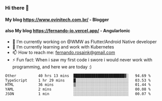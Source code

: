 ### Hi there 👋

#### My blog https://www.ovinitech.com.br/ - Blogger
#### also My blog https://fernando-io.vercel.app/ - AngularIonic

- 🔭 I’m currently working on @WMW as Flutter/Android Native developer
- 🌱 I’m currently learning and work with Kubernetes
- 📫 How to reach me: fernando.rosaink@gmail.com 
- ⚡ Fun fact: When i saw my first code i swore i would never work with programming, and here we are today :)

<!--START_SECTION:waka-->

```txt
Other          40 hrs 13 mins  ███████████████████████▓░   94.69 %
TypeScript     1 hr 29 mins    █░░░░░░░░░░░░░░░░░░░░░░░░   03.53 %
HTML           36 mins         ▒░░░░░░░░░░░░░░░░░░░░░░░░   01.44 %
YAML           2 mins          ░░░░░░░░░░░░░░░░░░░░░░░░░   00.08 %
JSON           1 min           ░░░░░░░░░░░░░░░░░░░░░░░░░   00.07 %
```

<!--END_SECTION:waka-->
